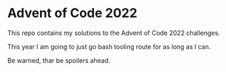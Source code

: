Advent of Code 2022
===================

This repo contains my solutions to the Advent of Code 2022 challenges.

This year I am going to just go bash tooling route for as long as I can.

Be warned, thar be spoilers ahead.
